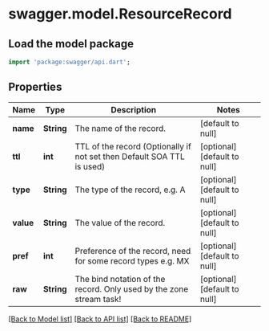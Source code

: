 # swagger.model.ResourceRecord

## Load the model package
```dart
import 'package:swagger/api.dart';
```

## Properties
Name | Type | Description | Notes
------------ | ------------- | ------------- | -------------
**name** | **String** | The name of the record. | [default to null]
**ttl** | **int** | TTL of the record (Optionally if not set then Default SOA TTL is used) | [optional] [default to null]
**type** | **String** | The type of the record, e.g. A | [optional] [default to null]
**value** | **String** | The value of the record. | [optional] [default to null]
**pref** | **int** | Preference of the record, need for some record types e.g. MX | [optional] [default to null]
**raw** | **String** | The bind notation of the record. Only used by the zone stream task! | [optional] [default to null]

[[Back to Model list]](../README.md#documentation-for-models) [[Back to API list]](../README.md#documentation-for-api-endpoints) [[Back to README]](../README.md)


